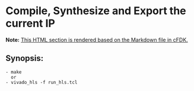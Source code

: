 # **Compile, Synthesize and Export the current IP**
**Note:** [This HTML section is rendered based on the Markdown file in cFDK.](https://github.com/cloudFPGA/cFDK/blob/master/SRA/LIB/SHELL/LIB/hls/NTS/icmp/README.md)


## Synopsis:
    - make
      or
    - vivado_hls -f run_hls.tcl

